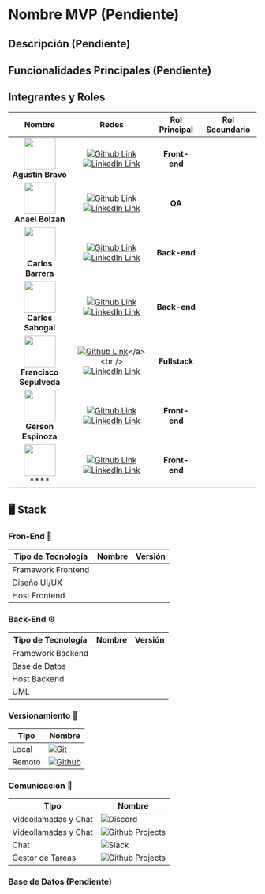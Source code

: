 # Nombre MVP (Pendiente)

## Descripción (Pendiente)

## Funcionalidades Principales (Pendiente)

## Integrantes y Roles

<!-- INSTRUCCIONES:
  Primero agregar la imagen de avatar de github. Para ello, primero tienes que obtener el id de tu usuario de github.
  Eso se hace de la siguiente manera:
    1. Abre otra pesteña en el navegador
    2. Es esa pestaña, copia la siguiente url -> https://api.github.com/users/<tu-nombre-de-usuario-github>. Esto es una peticion a la api de github, te enviara un json con tus datos publicos. Si tienes problemas visualizando el JSON descarga una extension del navegador llamado JSONView o uno parecido
    3. Copia tu id
    4. Luego, en la tabla de roles, busca tu nombre y sustitúyelo por lo siguiente:
      + <img src="https://avatars.githubusercontent.com/u/<tu-id>?v=4" width=64><br />
      + [<tu-nombre>](https://github.com/<tu-nombre-de-usuario-github>)<br />
      + [Ver en LinkedIn](https://linkedin.com/<tu-url-de-linkedin>)
-->

| Nombre | Redes | Rol Principal | Rol Secundario | 
|:------:|:-----:|:-------------:|:--------------:|
| <img src="https://avatars.githubusercontent.com/u/68699179?v=4" width=64> <br /> **Agustin Bravo** | [![](https://img.shields.io/badge/github-%23121011.svg?&style=for-the-badge&logo=github&logoColor=white 'Github Link')](https://github.com/bravoagustin)</a> <br /> [ ![](https://img.shields.io/badge/linkedin%20-%230077B5.svg?&style=for-the-badge&logo=linkedin&logoColor=white 'LinkedIn Link')](https://www.linkedin.com/in/agustin-bravo-64b015163/) | **Front-end** | | 
| <img src="https://avatars.githubusercontent.com/u/103896095?v=4" width=64> <br /> **Anael Bolzan** | [![](https://img.shields.io/badge/github-%23121011.svg?&style=for-the-badge&logo=github&logoColor=white 'Github Link')](https://github.com/Anael90)</a> <br /> [ ![](https://img.shields.io/badge/linkedin%20-%230077B5.svg?&style=for-the-badge&logo=linkedin&logoColor=white 'LinkedIn Link')](https://www.linkedin.com/in/anaelbolzan/) | **QA** | | 
| <img src="https://avatars.githubusercontent.com/u/115600193?v=4" width=64> <br /> **Carlos Barrera** | [![](https://img.shields.io/badge/github-%23121011.svg?&style=for-the-badge&logo=github&logoColor=white 'Github Link')](https://github.com/devpcarlos)</a> <br /> [ ![](https://img.shields.io/badge/linkedin%20-%230077B5.svg?&style=for-the-badge&logo=linkedin&logoColor=white 'LinkedIn Link')](https://www.linkedin.com/in/carlos-jesus-barrera-aleman-715538266/) | **Back-end** | |
| <img src="https://avatars.githubusercontent.com/u/75347168?v=4" width=64> <br /> **Carlos Sabogal** | [![](https://img.shields.io/badge/github-%23121011.svg?&style=for-the-badge&logo=github&logoColor=white 'Github Link')](https://github.com/Carlosabogal)</a> <br /> [ ![](https://img.shields.io/badge/linkedin%20-%230077B5.svg?&style=for-the-badge&logo=linkedin&logoColor=white 'LinkedIn Link')](https://www.linkedin.com/in/carlos-david-sabogal-motta/) | **Back-end** | |
| <img src="https://avatars.githubusercontent.com/u/24779626?v=4" width=64> <br /> **Francisco Sepulveda** | [![](https://img.shields.io/badge/github-%23121011.svg?&style=for-the-badge&logo=github&logoColor=white 'Github Link')](https://github.com/fsepulvedadev")</a> <br /> [ ![](https://img.shields.io/badge/linkedin%20-%230077B5.svg?&style=for-the-badge&logo=linkedin&logoColor=white 'LinkedIn Link')](https://www.linkedin.com/in/fsepulvedadev/) | **Fullstack** | |
| <img src="https://avatars.githubusercontent.com/u/138414824?v=4" width=64> <br /> **Gerson Espinoza** | [![](https://img.shields.io/badge/github-%23121011.svg?&style=for-the-badge&logo=github&logoColor=white 'Github Link')](https://github.com/Dranceer)</a> <br /> [ ![](https://img.shields.io/badge/linkedin%20-%230077B5.svg?&style=for-the-badge&logo=linkedin&logoColor=white 'LinkedIn Link')](https://www.linkedin.com/in/gerson-es) | **Front-end** | | 
| <img src="https://avatars.githubusercontent.com/u/127709400?v=4" width=64> <br /> **** | [![](https://img.shields.io/badge/github-%23121011.svg?&style=for-the-badge&logo=github&logoColor=white 'Github Link')](https://github.com/FreddyArreagaM)</a> <br /> [ ![](https://img.shields.io/badge/linkedin%20-%230077B5.svg?&style=for-the-badge&logo=linkedin&logoColor=white 'LinkedIn Link')](https://www.linkedin.com/in/fnam/) | **Front-end** | | 


## 🖥️ Stack

### Fron-End 🚀

|Tipo de Tecnología|Nombre|Versión|
|------------------|------|-------|
| Framework Frontend | | |
| Diseño UI/UX | | |
| Host Frontend | | |
### Back-End ⚙️

|Tipo de Tecnología|Nombre|Versión|
|------------------|------|-------|
| Framework Backend | | |
| Base de Datos | | |
| Host Backend | | |
| UML | | |

### Versionamiento 📑

|Tipo|Nombre|
|----|------|
| Local |  [![Git](https://img.shields.io/badge/Git-00000?style=for-the-badge&logo=git&color=white)](https://git-scm.com/) |
| Remoto |  [![Github](https://img.shields.io/badge/Github-181717?style=for-the-badge&logo=github&color=black)](https://github.com/) |

### Comunicación 📨

|Tipo|Nombre|
|----|------|
| Videollamadas y Chat | ![Discord](https://img.shields.io/badge/Discord-5865F2?style=for-the-badge&logo=Discord&logoColor=fff) |
| Videollamadas y Chat | ![Github Projects](https://img.shields.io/badge/google%20meet-ffffff?style=for-the-badge&logo=googleMeet&logoColor=red) |
| Chat | ![Slack](https://img.shields.io/badge/Slack-%234A154B?style=for-the-badge&logo=Slack&logoColor=white) |
| Gestor de Tareas | ![Github Projects](https://img.shields.io/badge/github-00000?style=for-the-badge&logo=github&color=black) |

### Base de Datos (Pendiente)

